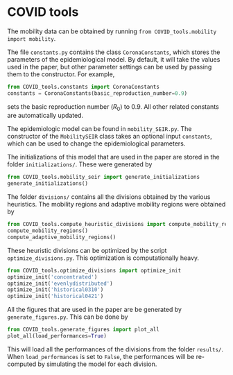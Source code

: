 # COVID tools

The mobility data can be obtained by running `from COVID_tools.mobility import mobility`. 

The file `constants.py` contains the class `CoronaConstants`, which stores the parameters of the epidemiological model. By default, it will take the values used in the paper, but other parameter settings can be used by passing them to the constructor. For example,

```python
from COVID_tools.constants import CoronaConstants
constants = CoronaConstants(basic_reproduction_number=0.9)
```

sets the basic reproduction number ($R_0$) to $0.9$. All other related constants are automatically updated.

The epidemiologic model can be found in `mobility_SEIR.py`. The constructor of the `MobilitySEIR` class takes an optional input `constants`, which can be used to change the epidemiological parameters.

The initializations of this model that are used in the paper are stored in the folder `initializations/`. These were generated by 

```python
from COVID_tools.mobility_seir import generate_initializations
generate_initializations()
```

The folder `divisions/` contains all the divisions obtained by the various heuristics. The mobility regions and adaptive mobility regions were obtained by

```python
from COVID_tools.compute_heuristic_divisions import compute_mobility_regions,compute_adaptive_mobility_regions
compute_mobility_regions()
compute_adaptive_mobility_regions()
```

These heuristic divisions can be optimized by the script `optimize_divisions.py`. This optimization is computationally heavy.

```python
from COVID_tools.optimize_divisions import optimize_init
optimize_init('concentrated')
optimize_init('evenlydistributed')
optimize_init('historical0310')
optimize_init('historical0421')
```

All the figures that are used in the paper are be generated by `generate_figures.py`. This can be done by

```python
from COVID_tools.generate_figures import plot_all
plot_all(load_performances=True)
```

This will load all the performances of the divisions from the folder `results/`. When `load_performances` is set to `False`, the performances will be re-computed by simulating the model for each division.


